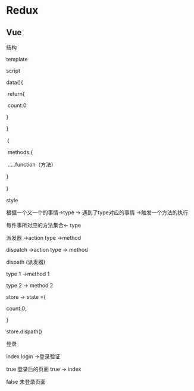 # Redux

## Vue

结构

template

script

data(){

​	return{

​		count:0

} 

}

｛

​	methods:{

​	.....function（方法）

}

｝

style



根据一个又一个的事情->type -> 遇到了type对应的事情 ->触发一个方法的执行

每件事所对应的方法集合<- type

派发器 ->action type ->method

dispatch ->action type -> method



dispath (派发器)

type 1 ->method 1

type 2 -> method 2

store -> state ={

count:0;	

}

store.dispath()

登录 

index  login ->登录验证

true  登录后的页面				true -> index

false 未登录页面

